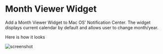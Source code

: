 # Month Viewer Widget
Add a Month Viewer Widget to Mac OS' Notification Center. The widget displays current calendar by default and allows user to change month/year.

Here is how it looks

![screenshot](https://cloud.githubusercontent.com/assets/1400263/10993078/ad391964-849e-11e5-9e1f-a83d4f81ba8b.png "Screenshot")
